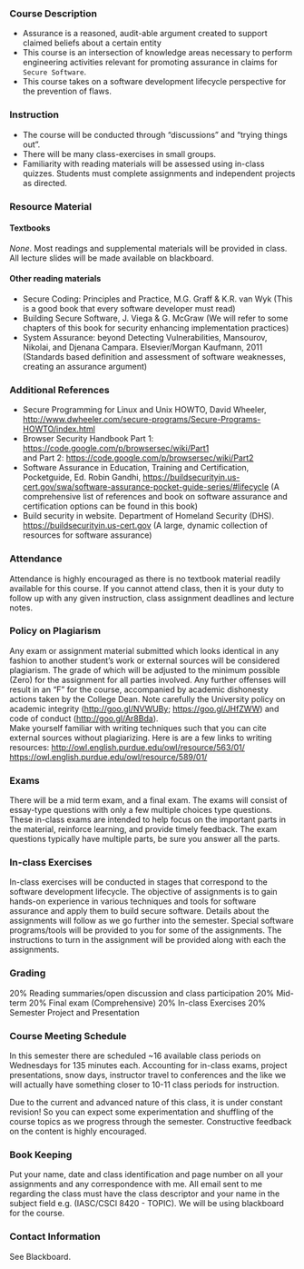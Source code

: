 ### Course Description
* Assurance is a reasoned, audit-able argument created to support claimed beliefs about a certain entity
* This course is an intersection of knowledge areas necessary to perform engineering activities relevant for promoting assurance in claims for `Secure Software`.
* This course takes on a software development lifecycle perspective for the prevention of flaws.

### Instruction
* The course will be conducted through “discussions” and “trying things out”.
* There will be many class-exercises in small groups. 
* Familiarity with reading materials will be assessed using in-class quizzes. Students must complete assignments and independent projects as directed. 

### Resource Material
#### Textbooks
_None_. Most readings and supplemental materials will be provided in class. All lecture slides will be made available on blackboard.

#### Other reading materials
* Secure Coding: Principles and Practice, M.G. Graff & K.R. van Wyk (This is a good book that every software developer must read)
* Building Secure Software, J. Viega & G. McGraw (We will refer to some chapters of this book for security enhancing implementation practices)
* System Assurance: beyond Detecting Vulnerabilities, Mansourov, Nikolai, and Djenana Campara. Elsevier/Morgan Kaufmann, 2011 (Standards based definition and assessment of software weaknesses, creating an assurance argument)

### Additional References
* Secure Programming for Linux and Unix HOWTO, David Wheeler, http://www.dwheeler.com/secure-programs/Secure-Programs-HOWTO/index.html 
* Browser Security Handbook Part 1: https://code.google.com/p/browsersec/wiki/Part1   
and Part 2: https://code.google.com/p/browsersec/wiki/Part2 
* Software Assurance in Education, Training and Certification, Pocketguide, Ed. Robin Gandhi, https://buildsecurityin.us-cert.gov/swa/software-assurance-pocket-guide-series/#lifecycle 
(A comprehensive list of references and book on software assurance and certification options can be found in this book)
* Build security in website. Department of Homeland Security (DHS). https://buildsecurityin.us-cert.gov (A large, dynamic collection of resources for software assurance)

### Attendance
Attendance is highly encouraged as there is no textbook material readily available for this course. If you cannot attend class, then it is your duty to follow up with any given instruction, class assignment deadlines and lecture notes. 
		
### Policy on Plagiarism
Any exam or assignment material submitted which looks identical in any fashion to another student’s work or external sources will be considered plagiarism. The grade of which will be adjusted to the minimum possible (Zero) for the assignment for all parties involved. Any further offenses will result in an “F” for the course, accompanied by academic dishonesty actions taken by the College Dean. Note carefully the University policy on academic integrity (http://goo.gl/NVWUBy; https://goo.gl/JHfZWW) and code of conduct (http://goo.gl/Ar8Bda).  
Make yourself familiar with writing techniques such that you can cite external sources without plagiarizing. Here is are a few links to writing resources: http://owl.english.purdue.edu/owl/resource/563/01/ https://owl.english.purdue.edu/owl/resource/589/01/

### Exams
There will be a mid term exam, and a final exam. The exams will consist of essay-type questions with only a few multiple choices type questions. These in-class exams are intended to help focus on the important parts in the material, reinforce learning, and provide timely feedback. The exam questions typically have multiple parts, be sure you answer all the parts.

### In-class Exercises
In-class exercises will be conducted in stages that correspond to the software development lifecycle. The objective of assignments is to gain hands-on experience in various techniques and tools for software assurance and apply them to build secure software. Details about the assignments will follow as we go further into the semester. Special software programs/tools will be provided to you for some of the assignments. The instructions to turn in the assignment will be provided along with each the assignments. 

### Grading
20% Reading summaries/open discussion and class participation
20% Mid-term
20% Final exam (Comprehensive)
20% In-class Exercises
20% Semester Project and Presentation

### Course Meeting Schedule
In this semester there are scheduled ~16 available class periods on Wednesdays for 135 minutes each. Accounting for in-class exams, project presentations, snow days, instructor travel to conferences and the like we will actually have something closer to 10-11 class periods for instruction. 

Due to the current and advanced nature of this class, it is under constant revision! So you can expect some experimentation and shuffling of the course topics as we progress through the semester. Constructive feedback on the content is highly encouraged.

### Book Keeping
Put your name, date and class identification and page number on all your assignments and any correspondence with me. All email sent to me regarding the class must have the class descriptor and your name in the subject field e.g. (IASC/CSCI 8420 - TOPIC). We will be using blackboard for the course.

### Contact Information
See Blackboard.


